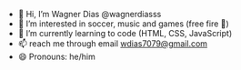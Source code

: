 - 👋 Hi, I’m Wagner Dias @wagnerdiasss
- 👀 I’m interested in soccer, music and games (free fire 🔫)
- 🌱 I’m currently learning to code (HTML, CSS, JavaScript)
- 📫 reach me through email wdias7079@gmail.com
- 😄 Pronouns: he/him
